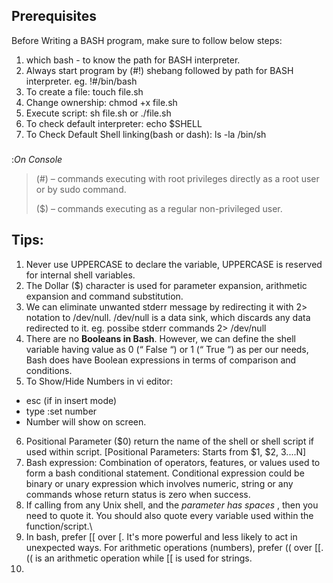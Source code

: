 ## Prerequisites
Before Writing a BASH program, make sure to follow below steps:

1. which bash - to know the path for BASH interpreter.
2. Always start program by (#!) shebang followed by path for BASH interpreter.
eg. !#/bin/bash
3. To create a file: touch file.sh
4. Change ownership: chmod +x file.sh
5. Execute script: sh file.sh or ./file.sh
6. To check default interpreter: echo $SHELL
7. To Check Default Shell linking(bash or dash): ls -la /bin/sh

###
:*On Console*
> (#) – commands executing with root privileges directly as a root user or by sudo command.
> 
> ($) – commands executing as a regular non-privileged user.

## Tips:
1. Never use UPPERCASE to declare the variable, UPPERCASE is reserved for internal shell variables.
2. The Dollar ($) character is used for parameter expansion, arithmetic expansion and command substitution.
3. We can eliminate unwanted stderr message by redirecting it with 2> notation to /dev/null. /dev/null is a data sink, which discards any data redirected to it. eg. possibe stderr commands 2> /dev/null
4. There are no **Booleans in Bash**. However, we can define the shell variable having value as 0 (“ False “) or 1 (“ True “) as per our needs, Bash does have Boolean expressions in terms of comparison and conditions.
5. To Show/Hide Numbers in vi editor:
  - esc (if in insert mode)
  - type :set number
  - Number will show on screen.
 6. Positional Parameter ($0) return the name of the shell or shell script if used within script. [Positional Parameters: Starts from $1, $2, $3....$N]
 7. Bash expression: Combination of operators, features, or values used to form a bash conditional statement. Conditional expression could be binary or unary expression which involves numeric, string or any commands whose return status is zero when success.
 8. If calling from any Unix shell, and the *parameter has spaces* , then you need to quote it. You should also quote every variable used within the function/script.\
 9. In bash, prefer [[ over [. It's more powerful and less likely to act in unexpected ways. For arithmetic operations (numbers), prefer (( over [[. (( is an arithmetic operation while [[ is used for strings.
10. 


[^1]: This operator shifts the bits of the left operand to right by number of times specified by right operand. eg. a>>1
[^2]: This operator shifts the bits of the left operand to left by number of times specified by right operand. eg. a<<1
